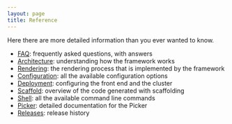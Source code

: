 ```yaml
---
layout: page
title: Reference
---
```

Here there are more detailed information than you ever wanted to know.

- [FAQ](reference/FAQ.html): frequently asked questions, with answers
- [Architecture](reference/Architecture.html): understanding how the framework works
- [Rendering](reference/Rendering.html): the rendering process that is implemented by the framework
- [Configuration](reference/Configuration.html): all the available configuration options
- [Deployment](reference/Deployment.html): configuring the front end and the cluster
- [Scaffold](reference/Scaffold.html): overview of the code generated with scaffolding
- [Shell](reference/Shell.html): all the available command line commands 
- [Picker](reference/Picker.html): detailed documentation for the Picker
- [Releases](https://github.com/sciabarra/AgileSites/releases): release history

